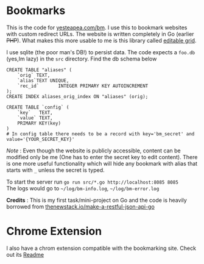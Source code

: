 Bookmarks
=========

This is the code for [yesteapea.com/bm](http://yesteapea.com/bm). I use this to bookmark websites with custom redirect URLs.  The website is written completely in Go (earlier ~~PHP~~). 
What makes this more usable to me is this library called [editable grid](https://github.com/webismymind/editablegrid).

I use sqlite (the poor man's DB!) to persist data. The code expects a `foo.db` (yes,Im lazy) in the `src` directory. Find the db schema below
```
CREATE TABLE "aliases" (
    `orig` TEXT,
    `alias`TEXT UNIQUE,
    `rec_id`       INTEGER PRIMARY KEY AUTOINCREMENT
);
CREATE INDEX aliases_orig_index ON "aliases" (orig);

CREATE TABLE `config` (
	`key`	TEXT,
	`value`	TEXT,
	PRIMARY KEY(key)
)
# In config table there needs to be a record with key='bm_secret' and value='{YOUR_SECRET_KEY}' 
```
*Note* : Even though the website is publicly accessible, content can be modified only be me (One has to enter the secret key to edit content).
There is one more useful functionality which will hide any bookmark with alias that starts with `_` unless the secret is typed.


To start the server run `go run src/*.go http://localhost:8085 8085`  
The logs would go to `~/log/bm-info.log`, `~/log/bm-error.log`

**Credits** : This is my first task/mini-project on Go and the code is heavily borrowed from [thenewstack.io/make-a-restful-json-api-go](http://thenewstack.io/make-a-restful-json-api-go/)

Chrome Extension
================

I also have a chrom extension compatible with the bookmarking site. Check out its [Readme](https://github.com/dotslash/bookmarks/tree/master/chrome_plugin) 

